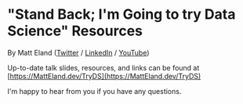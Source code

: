 # "Stand Back; I'm Going to try Data Science" Resources

By Matt Eland ([Twitter](https://twitter.com/integerman) / [LinkedIn](https://linkedin.com/in/matteland) / [YouTube](https://MattOnDataScience.com))

Up-to-date talk slides, resources, and links can be found at [https://MattEland.dev/TryDS](https://MattEland.dev/TryDS)

I'm happy to hear from you if you have any questions.